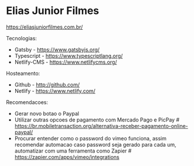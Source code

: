 # Elias Junior Filmes

<https://eliasjuniorfilmes.com.br/>

Tecnologias:

- Gatsby - <https://www.gatsbyjs.org/>
- Typescript - <https://www.typescriptlang.org/>
- Netlify-CMS - <https://www.netlifycms.org/>

Hosteamento:

- Github - <http://github.com/>
- Netlify - <https://www.netlify.com/>

Recomendacoes:

- Gerar novo botao o Paypal
- Utilizar outras opcoes de pagamento com Mercado Pago e PicPay # https://br.mobiletransaction.org/alternativa-receber-pagamento-online-paypal/
- Procurar entender como o password do vimeo funciona, assim recomendar automacao caso password seja gerado para cada um, automatizar com uma ferramenta como Zapier # https://zapier.com/apps/vimeo/integrations

